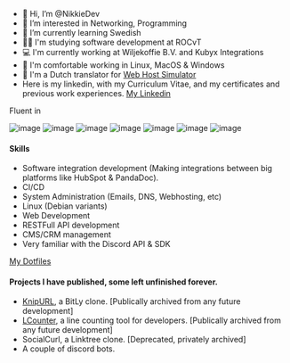 - 👋 Hi, I’m @NikkieDev
- 👀 I’m interested in Networking, Programming
- 🌱 I’m currently learning Swedish
- 👩‍🎓 I'm studying software development at ROCvT
- 💻 I'm currently working at Wiljekoffie B.V. and Kubyx Integrations
- 📱 I'm comfortable working in Linux, MacOS & Windows
- 💬 I'm a Dutch translator for [Web Host Simulator](https://ko-fi.com/WebHostSimulator)
- Here is my linkedin, with my Curriculum Vitae, and my certificates and previous work experiences. [My Linkedin](https://www.linkedin.com/in/nik-schaad-b5080624a/)

Fluent in


![image](https://img.shields.io/badge/PHP-8993be)
![image](https://img.shields.io/badge/Laravel-FB503b)
![image](https://img.shields.io/badge/JavaScript-FFDE21)
![image](https://img.shields.io/badge/TypeScript-3178C6)
![image](https://img.shields.io/badge/NuxtJS-42b883)
![image](https://img.shields.io/badge/VueJS-42b883)
![image](https://img.shields.io/badge/HubL-fa7820)


#### Skills
* Software integration development (Making integrations between big platforms like HubSpot & PandaDoc).
* CI/CD
* System Administration (Emails, DNS, Webhosting, etc)
* Linux (Debian variants)
* Web Development
* RESTFull API development
* CMS/CRM management
* Very familiar with the Discord API & SDK

[My Dotfiles](https://github.com/NikkieDev/dotfiles)

#### Projects I have published, some left unfinished forever.
* [KnipURL](https://knipurl.nl), a BitLy clone. [Publically archived from any future development]
* [LCounter](https://github.com/NikkieDev/lcounter), a line counting tool for developers. [Publically archived from any future development]
* SocialCurl, a Linktree clone. [Deprecated, privately archived]
* A couple of discord bots.
